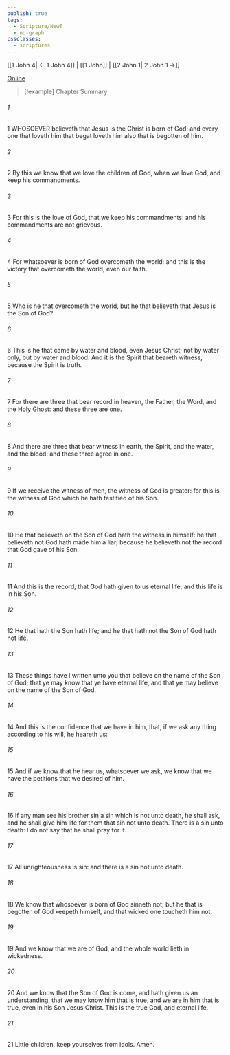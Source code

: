 ```yaml
---
publish: true
tags:
  - Scripture/NewT
  - no-graph
cssclasses:
  - scriptures
---
```

[[1 John 4| ← 1 John 4]] | [[1 John]] | [[2 John 1| 2 John 1 →]]

[Online](https://churchofjesuschrist.org/study/scriptures/nt/1-jn/5?lang=eng)

>[!example] Chapter Summary
>
###### 1
1 WHOSOEVER believeth that Jesus is the Christ is born of God: and every one that loveth him that begat loveth him also that is begotten of him.
###### 2
2 By this we know that we love the children of God, when we love God, and keep his commandments.
###### 3
3 For this is the love of God, that we keep his commandments: and his commandments are not grievous.
###### 4
4 For whatsoever is born of God overcometh the world: and this is the victory that overcometh the world, even our faith.
###### 5
5 Who is he that overcometh the world, but he that believeth that Jesus is the Son of God?
###### 6
6 This is he that came by water and blood, even Jesus Christ; not by water only, but by water and blood. And it is the Spirit that beareth witness, because the Spirit is truth.
###### 7
7 For there are three that bear record in heaven, the Father, the Word, and the Holy Ghost: and these three are one.
###### 8
8 And there are three that bear witness in earth, the Spirit, and the water, and the blood: and these three agree in one.
###### 9
9 If we receive the witness of men, the witness of God is greater: for this is the witness of God which he hath testified of his Son.
###### 10
10 He that believeth on the Son of God hath the witness in himself: he that believeth not God hath made him a liar; because he believeth not the record that God gave of his Son.
###### 11
11 And this is the record, that God hath given to us eternal life, and this life is in his Son.
###### 12
12 He that hath the Son hath life; and he that hath not the Son of God hath not life.
###### 13
13 These things have I written unto you that believe on the name of the Son of God; that ye may know that ye have eternal life, and that ye may believe on the name of the Son of God.
###### 14
14 And this is the confidence that we have in him, that, if we ask any thing according to his will, he heareth us:
###### 15
15 And if we know that he hear us, whatsoever we ask, we know that we have the petitions that we desired of him.
###### 16
16 If any man see his brother sin a sin which is not unto death, he shall ask, and he shall give him life for them that sin not unto death. There is a sin unto death: I do not say that he shall pray for it.
###### 17
17 All unrighteousness is sin: and there is a sin not unto death.
###### 18
18 We know that whosoever is born of God sinneth not; but he that is begotten of God keepeth himself, and that wicked one toucheth him not.
###### 19
19 And we know that we are of God, and the whole world lieth in wickedness.
###### 20
20 And we know that the Son of God is come, and hath given us an understanding, that we may know him that is true, and we are in him that is true, even in his Son Jesus Christ. This is the true God, and eternal life.
###### 21
21 Little children, keep yourselves from idols. Amen.



